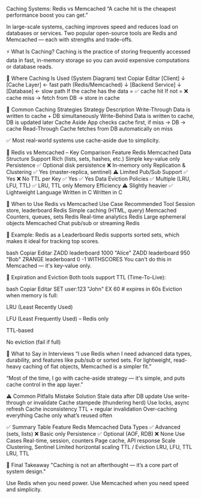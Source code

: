 Caching Systems: Redis vs Memcached
“A cache hit is the cheapest performance boost you can get.”

In large-scale systems, caching improves speed and reduces load on databases or services. Two popular open-source tools are Redis and Memcached — each with strengths and trade-offs.

⚡ What Is Caching?
Caching is the practice of storing frequently accessed data in fast, in-memory storage so you can avoid expensive computations or database reads.

🧱 Where Caching Is Used (System Diagram)
text
Copiar
Editar
[Client]
   ↓
[Cache Layer] ← fast path (Redis/Memcached)
   ↓
[Backend Service]
   ↓
[Database] ← slow path
If the cache has the data = ✅ cache hit
If not = ❌ cache miss → fetch from DB → store in cache

🔁 Common Caching Strategies
Strategy	Description
Write-Through	Data is written to cache + DB simultaneously
Write-Behind	Data is written to cache, DB is updated later
Cache Aside	App checks cache first, if miss → DB → cache
Read-Through	Cache fetches from DB automatically on miss

✅ Most real-world systems use cache-aside due to simplicity.

🧠 Redis vs Memcached – Key Comparison
Feature	Redis	Memcached
Data Structure Support	Rich (lists, sets, hashes, etc.)	Simple key-value only
Persistence	✅ Optional disk persistence	❌ In-memory only
Replication & Clustering	✅ Yes (master-replica, sentinel)	⚠️ Limited
Pub/Sub Support	✅ Yes	❌ No
TTL per Key	✅ Yes	✅ Yes
Data Eviction Policies	✅ Multiple (LRU, LFU, TTL)	✅ LRU, TTL only
Memory Efficiency	⚠️ Slightly heavier	✅ Lightweight
Language	Written in C	Written in C

🔧 When to Use Redis vs Memcached
Use Case	Recommended Tool
Session store, leaderboard	Redis
Simple caching (HTML, query)	Memcached
Counters, queues, sets	Redis
Real-time analytics	Redis
Large ephemeral objects	Memcached
Chat pub/sub or streaming	Redis

🧪 Example: Redis as a Leaderboard
Redis supports sorted sets, which makes it ideal for tracking top scores.

bash
Copiar
Editar
ZADD leaderboard 1000 "Alice"
ZADD leaderboard 950 "Bob"
ZRANGE leaderboard 0 -1 WITHSCORES
You can't do this in Memcached — it's key-value only.

🔐 Expiration and Eviction
Both tools support TTL (Time-To-Live):

bash
Copiar
Editar
SET user:123 "John" EX 60  # expires in 60s
Eviction when memory is full:

LRU (Least Recently Used)

LFU (Least Frequently Used) – Redis only

TTL-based

No eviction (fail if full)

💬 What to Say in Interviews
“I use Redis when I need advanced data types, durability, and features like pub/sub or sorted sets. For lightweight, read-heavy caching of flat objects, Memcached is a simpler fit.”

“Most of the time, I go with cache-aside strategy — it's simple, and puts cache control in the app layer.”

⚠️ Common Pitfalls
Mistake	Solution
Stale data after DB update	Use write-through or invalidate
Cache stampede (thundering herd)	Use locks, async refresh
Cache inconsistency	TTL + regular invalidation
Over-caching everything	Cache only what’s reused often

✅ Summary Table
Feature	Redis	Memcached
Data Types	✅ Advanced (sets, lists)	❌ Basic only
Persistence	✅ Optional (AOF, RDB)	❌ None
Use Cases	Real-time, session, counters	Page cache, API response
Scale	Clustering, Sentinel	Limited horizontal scaling
TTL / Eviction	LRU, LFU, TTL	LRU, TTL

🏁 Final Takeaway
"Caching is not an afterthought — it’s a core part of system design."

Use Redis when you need power. Use Memcached when you need speed and simplicity.